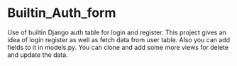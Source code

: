 # Builtin_Auth_form
Use of builtin Django auth table for login and register.
This project gives an idea of login register as well as fetch data from user table.
Also you can add fields to it in models.py.
You can clone and add some more views for delete and update the data.
